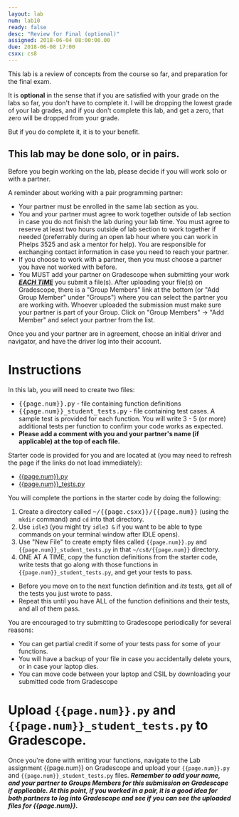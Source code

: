 ```yaml
---
layout: lab
num: lab10
ready: false
desc: "Review for Final (optional)"
assigned: 2018-06-04 08:00:00.00
due: 2018-06-08 17:00
csxx: cs8
---
```


This lab is a review of concepts from the course so far, and preparation for the final exam.

It is <b>optional</b> in the sense that if you are satisfied with your grade on the labs so far, you don't have to complete it.  I will be dropping the 
lowest grade of your lab grades, and if you don't complete this lab, and get a zero, that zero will be dropped from your grade.

But if you do complete it, it is to your benefit.

## This lab may be done solo, or in pairs.

Before you begin working on the lab, please decide if you will work solo or with a partner.

A reminder about working with a pair programming partner:

* Your partner must be enrolled in the same lab section as you.
* You and your partner must agree to work together outside of lab section in case you do not finish the lab during your lab time. You must agree to reserve at least two hours outside of lab section to work together if needed (preferrably during an open lab hour where you can work in Phelps 3525 and ask a mentor for help). You are responsible for exchanging contact information in case you need to reach your partner.
* If you choose to work with a partner, then you must choose a partner you have not worked with before.
* You MUST add your partner on Gradescope when submitting your work <strong>*<u>EACH TIME</u>*</strong> you submit a file(s). After uploading your file(s) on Gradescope, there is a "Group Members" link at the bottom (or "Add Group Member" under "Groups") where you can select the partner you are working with. Whoever uploaded the submission must make sure your partner is part of your Group. Click on "Group Members" -> "Add Member" and select your partner from the list.

Once you and your partner are in agreement, choose an initial driver and navigator, and have the driver log into their account.

# Instructions

In this lab, you will need to create two files:
* <tt>{{page.num}}.py</tt> - file containing function definitions
* <tt>{{page.num}}_student_tests.py</tt> - file containing test cases. A sample test is provided for each function. You will write 3 - 5 (or more) additional tests per function to confirm your code works as expected.
* <strong>Please add a comment with you and your partner's name (if applicable) at the top of each file.</strong>

Starter code is provided for you and are located at (you may need to refresh the page if the links do not load immediately):

* [{{page.num}}.py](https://github.com/ucsb-cs8-s18/ucsb-cs8-s18.github.io/blob/master/_lab/lab10/lab10.py)
* [{{page.num}}\_tests.py](https://github.com/ucsb-cs8-s18/ucsb-cs8-s18.github.io/blob/master/_lab/lab10/lab10_student_tests.py)

You will complete the portions in the starter code by doing the following:

1.  Create a directory called <tt>~/{{page.csxx}}/{{page.num}}</tt> (using the `mkdir` command) and `cd` into that directory.
2.  Use `idle3` (you might try `idle3 &` if you want to be able to type commands on your terminal window after IDLE opens).
3.  Use "New File" to create empty files called `{{page.num}}.py` and `{{page.num}}_student_tests.py` in that `~/cs8/{{page.num}}` directory.
4.  ONE AT A TIME, copy the function definitions from the starter code, write tests that go along with those functions in `{{page.num}}_student_tests.py`, and get your tests to pass.
   * Before you move on to the next function definition and <em>its</em> tests, get all of the tests you just wrote to pass.
   * Repeat this until you have ALL of the function definitions and their tests, and all of them pass.

You are encouraged to try submitting to Gradescope periodically for several reasons:

* You can get partial credit if some of your tests pass for some of your functions.
* You will have a backup of your file in case you accidentally delete yours, or in case your laptop dies.
* You can move code between your laptop and CSIL by downloading your submitted code from Gradescope

# Upload `{{page.num}}.py` and `{{page.num}}_student_tests.py` to Gradescope.

Once you're done with writing your functions, navigate to the Lab assignment {{page.num}} on Gradescope and upload your `{{page.num}}.py` and `{{page.num}}_student_tests.py` files. <strong>*Remember to add your name, and your partner to Groups Members for this submission on Gradescope if applicable. At this point, if you worked in a pair, it is a good idea for both partners to log into Gradescope and see if you can see the uploaded files for {{page.num}}.*</strong>
